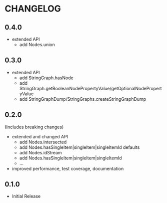 # CHANGELOG

## 0.4.0

- extended API
  - add Nodes.union

## 0.3.0

- extended API
  - add StringGraph.hasNode
  - add StringGraph.getBooleanNodePropertyValue/getOptionalNodePropertyValue
  - add StringGraphDump/StringGraphs.createStringGraphDump

## 0.2.0

(Includes breaking changes)

- extended and changed API
  - add Nodes.intersected
  - add Nodes.hasSingleItem|singleItem|singleItemId defaults
  - add Nodes.idStream
  - add Nodes.hasSingleItem|singleItem|singleItemId
  - ...
- improved performance, test coverage, documentation

## 0.1.0

- Initial Release
